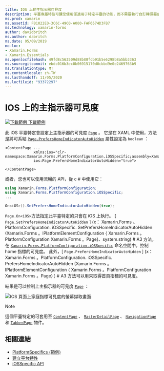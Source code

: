 ```yaml
---
title: IOS 上的主指示器可見度
description: 平臺專屬特性可讓您使用僅適用于特定平臺的功能，而不需要執行自訂轉譯器或效果。 本文說明如何使用 iOS 平臺特定的，在頁面上設定主指示器的可見度。
ms.prod: xamarin
ms.assetid: F81022E0-3C6C-49C0-A000-FAF6574D3FB7
ms.technology: xamarin-forms
author: davidbritch
ms.author: dabritch
ms.date: 05/09/2019
no-loc:
- Xamarin.Forms
- Xamarin.Essentials
ms.openlocfilehash: 49fd8c563509d88b80fcb91b5e6298b8a5bb3363
ms.sourcegitcommit: ebdc016b3ec0b06915170d0cbbd9e0e2469763b9
ms.translationtype: MT
ms.contentlocale: zh-TW
ms.lasthandoff: 11/05/2020
ms.locfileid: "93372297"
---
```

# <a name="home-indicator-visibility-on-ios"></a>IOS 上的主指示器可見度

[![下載範例](~/media/shared/download.png) 下載範例](/samples/xamarin/xamarin-forms-samples/userinterface-platformspecifics)

此 iOS 平臺特定會設定上主指示器的可見度 [`Page`](xref:Xamarin.Forms.Page) 。 它是在 XAML 中使用，方法是將可系結 [`Page.PrefersHomeIndicatorAutoHidden`](xref:Xamarin.Forms.PlatformConfiguration.iOSSpecific.Page.PrefersHomeIndicatorAutoHiddenProperty) 屬性設定為 `boolean` ：

```xaml
<ContentPage ...
             xmlns:ios="clr-namespace:Xamarin.Forms.PlatformConfiguration.iOSSpecific;assembly=Xamarin.Forms.Core"
             ios:Page.PrefersHomeIndicatorAutoHidden="true">
    ...
</ContentPage>
```

或者，您也可以使用流暢的 API，從 c # 中使用它：

```csharp
using Xamarin.Forms.PlatformConfiguration;
using Xamarin.Forms.PlatformConfiguration.iOSSpecific;
...

On<iOS>().SetPrefersHomeIndicatorAutoHidden(true);
```

`Page.On<iOS>`方法指定此平臺特定的只會在 iOS 上執行。 [ `Page.SetPrefersHomeIndicatorAutoHidden` ] (x： Xamarin.Forms 。PlatformConfiguration. iOSSpecific. SetPrefersHomeIndicatorAutoHidden (Xamarin.Forms 。IPlatformElementConfiguration { Xamarin.Forms 。PlatformConfiguration Xamarin.Forms 。Page}、system.string) # A3 方法，在 [`Xamarin.Forms.PlatformConfiguration.iOSSpecific`](xref:Xamarin.Forms.PlatformConfiguration.iOSSpecific) 命名空間中，控制 home 指標的可見度。 此外，[ `Page.PrefersHomeIndicatorAutoHidden` ] (x： Xamarin.Forms 。PlatformConfiguration. iOSSpecific. PrefersHomeIndicatorAutoHidden (Xamarin.Forms 。IPlatformElementConfiguration { Xamarin.Forms 。PlatformConfiguration Xamarin.Forms 。Page} ) # A3 方法可以用來取得首頁指標的可見度。

結果是可以控制上主指示器的可見度 [`Page`](xref:Xamarin.Forms.Page) ：

![IOS 頁面上家庭指標可見度的螢幕擷取畫面](page-home-indicator-images/home-indicator-visibility.png "Page 首頁指標可見度")

> [!NOTE]
> 這個平臺特定的可套用至 [`ContentPage`](xref:Xamarin.Forms.ContentPage) 、 [`MasterDetailPage`](xref:Xamarin.Forms.MasterDetailPage) 、 [`NavigationPage`](xref:Xamarin.Forms.NavigationPage) 和 [`TabbedPage`](xref:Xamarin.Forms.TabbedPage) 物件。

## <a name="related-links"></a>相關連結

- [PlatformSpecifics (範例) ](/samples/xamarin/xamarin-forms-samples/userinterface-platformspecifics)
- [建立平台特性](~/xamarin-forms/platform/platform-specifics/index.md#creating-platform-specifics)
- [iOSSpecific API](xref:Xamarin.Forms.PlatformConfiguration.iOSSpecific)